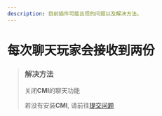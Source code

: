 ```yaml
---
description: 目前插件可能出现的问题以及解决方法。
---
```


# 每次聊天玩家会接收到两份

> ### 解决方法
>
> 关闭**CMI**的聊天功能
> 
> 若没有安装**CMI**, 请前往[提交问题](../unknown/issues.md)